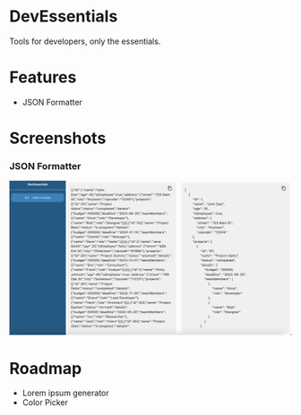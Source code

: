 # DevEssentials
 Tools for developers, only the essentials.

# Features
- JSON Formatter

# Screenshots

### JSON Formatter
![JSON Formatter Screen](./assets/screenshots/json_formatter.png)

# Roadmap
- Lorem ipsum generator
- Color Picker
